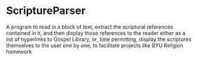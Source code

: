 # ScriptureParser
 A program to read in a block of text, extract the scriptural references contained in it, and then display those references to the reader either as a list of hyperlinks to Gospel Library, or, time permitting, display the scriptures themselves to the user one by one, to facilitate projects like BYU Religion homework
